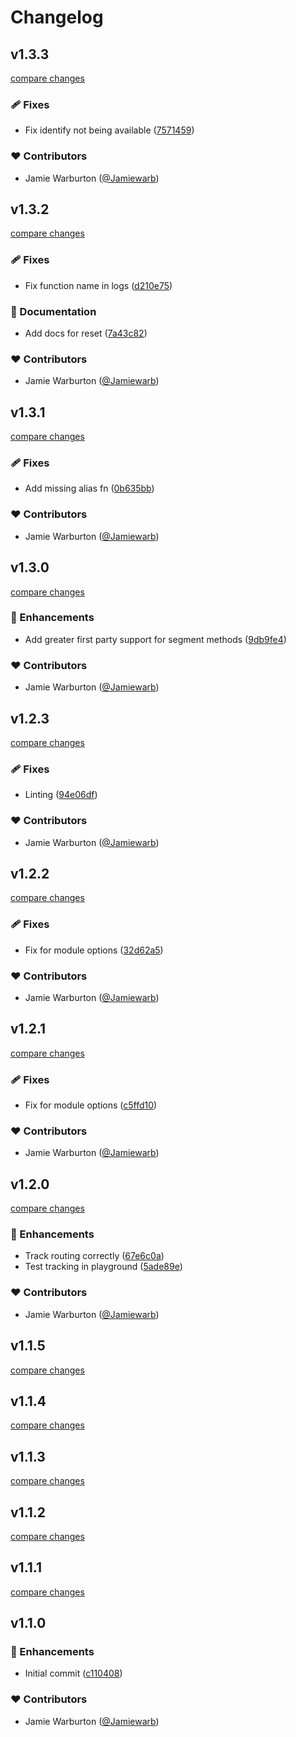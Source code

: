 # Changelog


## v1.3.3

[compare changes](https://github.com/hex-digital/nuxt-segment/compare/v1.3.2...v1.3.3)

### 🩹 Fixes

- Fix identify not being available ([7571459](https://github.com/hex-digital/nuxt-segment/commit/7571459))

### ❤️  Contributors

- Jamie Warburton ([@Jamiewarb](http://github.com/Jamiewarb))

## v1.3.2

[compare changes](https://github.com/hex-digital/nuxt-segment/compare/v1.3.1...v1.3.2)

### 🩹 Fixes

- Fix function name in logs ([d210e75](https://github.com/hex-digital/nuxt-segment/commit/d210e75))

### 📖 Documentation

- Add docs for reset ([7a43c82](https://github.com/hex-digital/nuxt-segment/commit/7a43c82))

### ❤️  Contributors

- Jamie Warburton ([@Jamiewarb](http://github.com/Jamiewarb))

## v1.3.1

[compare changes](https://github.com/hex-digital/nuxt-segment/compare/v1.3.0...v1.3.1)

### 🩹 Fixes

- Add missing alias fn ([0b635bb](https://github.com/hex-digital/nuxt-segment/commit/0b635bb))

### ❤️  Contributors

- Jamie Warburton ([@Jamiewarb](http://github.com/Jamiewarb))

## v1.3.0

[compare changes](https://github.com/hex-digital/nuxt-segment/compare/v1.2.3...v1.3.0)

### 🚀 Enhancements

- Add greater first party support for segment methods ([9db9fe4](https://github.com/hex-digital/nuxt-segment/commit/9db9fe4))

### ❤️  Contributors

- Jamie Warburton ([@Jamiewarb](http://github.com/Jamiewarb))

## v1.2.3

[compare changes](https://github.com/hex-digital/nuxt-segment/compare/v1.2.2...v1.2.3)

### 🩹 Fixes

- Linting ([94e06df](https://github.com/hex-digital/nuxt-segment/commit/94e06df))

### ❤️  Contributors

- Jamie Warburton ([@Jamiewarb](http://github.com/Jamiewarb))

## v1.2.2

[compare changes](https://github.com/hex-digital/nuxt-segment/compare/v1.2.1...v1.2.2)

### 🩹 Fixes

- Fix for module options ([32d62a5](https://github.com/hex-digital/nuxt-segment/commit/32d62a5))

### ❤️  Contributors

- Jamie Warburton ([@Jamiewarb](http://github.com/Jamiewarb))

## v1.2.1

[compare changes](https://github.com/hex-digital/nuxt-segment/compare/v1.2.0...v1.2.1)

### 🩹 Fixes

- Fix for module options ([c5ffd10](https://github.com/hex-digital/nuxt-segment/commit/c5ffd10))

### ❤️  Contributors

- Jamie Warburton ([@Jamiewarb](http://github.com/Jamiewarb))

## v1.2.0

[compare changes](https://github.com/hex-digital/nuxt-segment/compare/v1.1.5...v1.2.0)

### 🚀 Enhancements

- Track routing correctly ([67e6c0a](https://github.com/hex-digital/nuxt-segment/commit/67e6c0a))
- Test tracking in playground ([5ade89e](https://github.com/hex-digital/nuxt-segment/commit/5ade89e))

### ❤️  Contributors

- Jamie Warburton ([@Jamiewarb](http://github.com/Jamiewarb))

## v1.1.5

[compare changes](https://github.com/hex-digital/nuxt-segment/compare/v1.1.4...v1.1.5)

## v1.1.4

[compare changes](https://github.com/hex-digital/nuxt-segment/compare/v1.1.3...v1.1.4)

## v1.1.3

[compare changes](https://github.com/hex-digital/nuxt-segment/compare/v1.1.2...v1.1.3)

## v1.1.2

[compare changes](https://github.com/hex-digital/nuxt-segment/compare/v1.1.1...v1.1.2)

## v1.1.1

[compare changes](https://github.com/hex-digital/nuxt-segment/compare/v1.1.0...v1.1.1)

## v1.1.0


### 🚀 Enhancements

- Initial commit ([c110408](https://github.com/hex-digital/nuxt-segment/commit/c110408))

### ❤️  Contributors

- Jamie Warburton ([@Jamiewarb](http://github.com/Jamiewarb))


